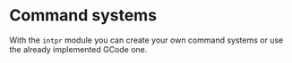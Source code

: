 # Command systems

With the `intpr` module you can create your own command systems or use the already implemented GCode one.
